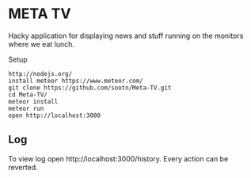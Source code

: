 META TV
=======

Hacky application for displaying news and stuff running on the monitors where we eat lunch.

Setup

	http://nodejs.org/
	install meteor https://www.meteor.com/
	git clone https://github.com/sootn/Meta-TV.git
	cd Meta-TV/
	meteor install
	meteor run
	open http://localhost:3000
	
Log
---
To view log open http://localhost:3000/history.
Every action can be reverted.